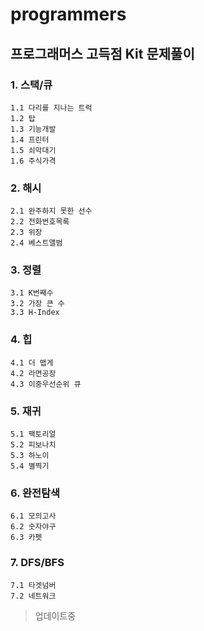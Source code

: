 # programmers
## 프로그래머스 고득점 Kit 문제풀이

### 1. 스택/큐
```
1.1 다리를 지나는 트럭
1.2 탑
1.3 기능개발
1.4 프린터
1.5 쇠막대기
1.6 주식가격
```
### 2. 해시
```
2.1 완주하지 못한 선수
2.2 전화번호목록
2.3 위장
2.4 베스트앨범
```
### 3. 정렬
```
3.1 K번째수
3.2 가장 큰 수
3.3 H-Index
```
### 4. 힙
```
4.1 더 맵게
4.2 라면공장
4.3 이중우선순위 큐
```
### 5. 재귀
```
5.1 팩토리얼
5.2 피보나치
5.3 하노이
5.4 별찍기
```
### 6. 완전탐색
```
6.1 모의고사
6.2 숫자야구
6.3 카펫
```
### 7. DFS/BFS
```
7.1 타겟넘버
7.2 네트워크
```
> 업데이트중
